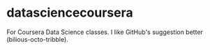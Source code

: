 # datasciencecoursera
For Coursera Data Science classes. I like GitHub's suggestion better (bilious-octo-tribble).
